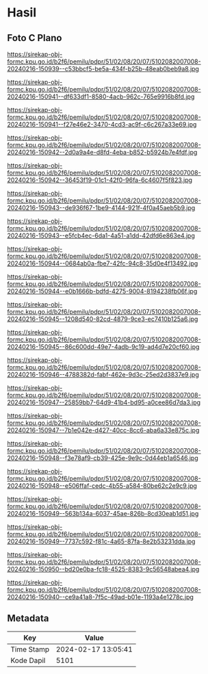 # Hasil

## Foto C Plano

https://sirekap-obj-formc.kpu.go.id/b2f6/pemilu/pdpr/51/02/08/20/07/5102082007008-20240216-150939--c53bbcf5-be5a-434f-b25b-48eab0beb9a8.jpg

https://sirekap-obj-formc.kpu.go.id/b2f6/pemilu/pdpr/51/02/08/20/07/5102082007008-20240216-150941--df633df1-8580-4acb-962c-765e9916b8fd.jpg

https://sirekap-obj-formc.kpu.go.id/b2f6/pemilu/pdpr/51/02/08/20/07/5102082007008-20240216-150941--f27e46e2-3470-4cd3-ac9f-c6c267a33e69.jpg

https://sirekap-obj-formc.kpu.go.id/b2f6/pemilu/pdpr/51/02/08/20/07/5102082007008-20240216-150942--2d0a9a4e-d8fd-4eba-b852-b5924b7e4fdf.jpg

https://sirekap-obj-formc.kpu.go.id/b2f6/pemilu/pdpr/51/02/08/20/07/5102082007008-20240216-150942--36453f19-01c1-42f0-96fa-6c4607f5f823.jpg

https://sirekap-obj-formc.kpu.go.id/b2f6/pemilu/pdpr/51/02/08/20/07/5102082007008-20240216-150943--de936f67-1be9-4144-921f-4f0a45aeb5b9.jpg

https://sirekap-obj-formc.kpu.go.id/b2f6/pemilu/pdpr/51/02/08/20/07/5102082007008-20240216-150943--e5fcb4ec-6da1-4a51-a1dd-42dfd6e863e4.jpg

https://sirekap-obj-formc.kpu.go.id/b2f6/pemilu/pdpr/51/02/08/20/07/5102082007008-20240216-150944--0684ab0a-fbe7-42fc-94c8-35d0e4f13492.jpg

https://sirekap-obj-formc.kpu.go.id/b2f6/pemilu/pdpr/51/02/08/20/07/5102082007008-20240216-150944--e0b1666b-bdfd-4275-9004-8194238fb06f.jpg

https://sirekap-obj-formc.kpu.go.id/b2f6/pemilu/pdpr/51/02/08/20/07/5102082007008-20240216-150945--1208d540-82cd-4879-9ce3-ec7410b125a6.jpg

https://sirekap-obj-formc.kpu.go.id/b2f6/pemilu/pdpr/51/02/08/20/07/5102082007008-20240216-150945--86c600dd-49e7-4adb-9c19-ad4d7e20cf60.jpg

https://sirekap-obj-formc.kpu.go.id/b2f6/pemilu/pdpr/51/02/08/20/07/5102082007008-20240216-150946--4788382d-fabf-462e-9d3c-25ed2d3837e9.jpg

https://sirekap-obj-formc.kpu.go.id/b2f6/pemilu/pdpr/51/02/08/20/07/5102082007008-20240216-150947--25859bb7-64d9-41b4-bd95-a0cee86d7da3.jpg

https://sirekap-obj-formc.kpu.go.id/b2f6/pemilu/pdpr/51/02/08/20/07/5102082007008-20240216-150947--7b1e042e-d427-40cc-8cc6-aba6a33e875c.jpg

https://sirekap-obj-formc.kpu.go.id/b2f6/pemilu/pdpr/51/02/08/20/07/5102082007008-20240216-150948--f3e78af9-cb39-425e-9e9c-0d44eb1a6546.jpg

https://sirekap-obj-formc.kpu.go.id/b2f6/pemilu/pdpr/51/02/08/20/07/5102082007008-20240216-150948--e506ffaf-cedc-4b55-a584-80be62c2e9c9.jpg

https://sirekap-obj-formc.kpu.go.id/b2f6/pemilu/pdpr/51/02/08/20/07/5102082007008-20240216-150949--563b134a-6037-45ae-826b-8cd30eab1d51.jpg

https://sirekap-obj-formc.kpu.go.id/b2f6/pemilu/pdpr/51/02/08/20/07/5102082007008-20240216-150949--7737c592-f81c-4a65-87fa-8e2b53231dda.jpg

https://sirekap-obj-formc.kpu.go.id/b2f6/pemilu/pdpr/51/02/08/20/07/5102082007008-20240216-150950--bd20e0ba-fc18-4525-8383-9c56548abea4.jpg

https://sirekap-obj-formc.kpu.go.id/b2f6/pemilu/pdpr/51/02/08/20/07/5102082007008-20240216-150940--ce9a41a8-7f5c-49ad-b01e-1193a4e1278c.jpg


## Metadata

| Key        | Value               |
| ---------- | ------------------- |
| Time Stamp | 2024-02-17 13:05:41 |
| Kode Dapil | 5101                |



